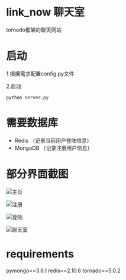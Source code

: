 # link_now 聊天室
tornado框架的聊天网站

# 启动
1.根据需求配置config.py文件

2.启动
```
python server.py
```
# 需要数据库
- Redis （记录当前用户登陆信息）
- MongoDB （记录注册用户信息）

# 部分界面截图

![主页](https://note.youdao.com/yws/api/personal/file/C4C3ADB9863340A7ACB52AB2D24CDF86?method=download&shareKey=6918c133f42203868e1ab05680ffb775)

![注册](https://note.youdao.com/yws/api/personal/file/22E53721DA8C4181B66EDC0C78890FC0?method=download&shareKey=ad1dbc4108f3705092d871a60f394cba)

![登陆](https://note.youdao.com/yws/api/personal/file/55B4CB6D6C2F4907AA9422F5A80191EF?method=download&shareKey=f758b3f69bcfac6ae0aaf7569371a8db)

![聊天室](https://note.youdao.com/yws/api/personal/file/152F03DC22F749B5A52FF7E6A07F1E97?method=download&shareKey=4ee9ffb44d59d09b01da9818f54d54b9)

# requirements
pymongo==3.6.1
redis==2.10.6
tornado==5.0.2

